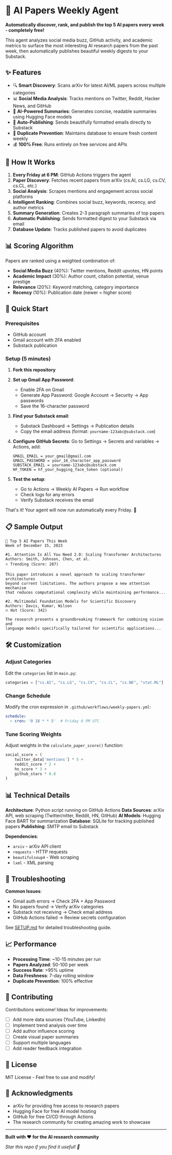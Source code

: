 
# 🤖 AI Papers Weekly Agent

**Automatically discover, rank, and publish the top 5 AI papers every week - completely free!**

This agent analyzes social media buzz, GitHub activity, and academic metrics to surface the most interesting AI research papers from the past week, then automatically publishes beautiful weekly digests to your Substack.

## ✨ Features

- 🔍 **Smart Discovery**: Scans arXiv for latest AI/ML papers across multiple categories
- 📊 **Social Media Analysis**: Tracks mentions on Twitter, Reddit, Hacker News, and GitHub
- 🧠 **AI-Powered Summaries**: Generates concise, readable summaries using Hugging Face models
- 📧 **Auto-Publishing**: Sends beautifully formatted emails directly to Substack
- 🚫 **Duplicate Prevention**: Maintains database to ensure fresh content weekly
- 💰 **100% Free**: Runs entirely on free services and APIs

## 🎯 How It Works

1. **Every Friday at 6 PM**: GitHub Actions triggers the agent
2. **Paper Discovery**: Fetches recent papers from arXiv (cs.AI, cs.LG, cs.CV, cs.CL, etc.)
3. **Social Analysis**: Scrapes mentions and engagement across social platforms
4. **Intelligent Ranking**: Combines social buzz, keywords, recency, and author metrics
5. **Summary Generation**: Creates 2-3 paragraph summaries of top papers
6. **Automatic Publishing**: Sends formatted digest to your Substack via email
7. **Database Update**: Tracks published papers to avoid duplicates

## 📊 Scoring Algorithm

Papers are ranked using a weighted combination of:

- **Social Media Buzz** (40%): Twitter mentions, Reddit upvotes, HN points
- **Academic Impact** (30%): Author count, citation potential, venue prestige  
- **Relevance** (20%): Keyword matching, category importance
- **Recency** (10%): Publication date (newer = higher score)

## 🚀 Quick Start

### Prerequisites
- GitHub account
- Gmail account with 2FA enabled
- Substack publication

### Setup (5 minutes)

1. **Fork this repository**

2. **Set up Gmail App Password**:
   - Enable 2FA on Gmail
   - Generate App Password: Google Account → Security → App passwords
   - Save the 16-character password

3. **Find your Substack email**:
   - Substack Dashboard → Settings → Publication details
   - Copy the email address (format: `yourname-123abc@substack.com`)

4. **Configure GitHub Secrets**:
   Go to Settings → Secrets and variables → Actions, add:
   ```
   GMAIL_EMAIL = your_gmail@gmail.com
   GMAIL_PASSWORD = your_16_character_app_password  
   SUBSTACK_EMAIL = yourname-123abc@substack.com
   HF_TOKEN = hf_your_hugging_face_token (optional)
   ```

5. **Test the setup**:
   - Go to Actions → Weekly AI Papers → Run workflow
   - Check logs for any errors
   - Verify Substack receives the email

That's it! Your agent will now run automatically every Friday. 🎉

## 📋 Sample Output

```
🤖 Top 5 AI Papers This Week
Week of December 15, 2023

#1. Attention Is All You Need 2.0: Scaling Transformer Architectures
Authors: Smith, Johnson, Chen, et al.
⭐ Trending (Score: 287)

This paper introduces a novel approach to scaling transformer architectures 
beyond current limitations. The authors propose a new attention mechanism 
that reduces computational complexity while maintaining performance...

#2. Multimodal Foundation Models for Scientific Discovery
Authors: Davis, Kumar, Wilson
🔥 Hot (Score: 342)

The research presents a groundbreaking framework for combining vision and 
language models specifically tailored for scientific applications...
```

## 🛠️ Customization

### Adjust Categories
Edit the `categories` list in `main.py`:
```python
categories = ["cs.AI", "cs.LG", "cs.CV", "cs.CL", "cs.NE", "stat.ML"]
```

### Change Schedule  
Modify the cron expression in `.github/workflows/weekly-papers.yml`:
```yaml
schedule:
  - cron: '0 18 * * 5'  # Friday 6 PM UTC
```

### Tune Scoring Weights
Adjust weights in the `calculate_paper_score()` function:
```python
social_score = (
    twitter_data['mentions'] * 5 +
    reddit_score * 2 +
    hn_score * 3 +
    github_stars * 0.8
)
```

## 📊 Technical Details

**Architecture**: Python script running on GitHub Actions
**Data Sources**: arXiv API, web scraping (Twitter/nitter, Reddit, HN, GitHub)
**AI Models**: Hugging Face BART for summarization
**Database**: SQLite for tracking published papers
**Publishing**: SMTP email to Substack

**Dependencies**:
- `arxiv` - arXiv API client
- `requests` - HTTP requests
- `beautifulsoup4` - Web scraping
- `lxml` - XML parsing

## 🔧 Troubleshooting

**Common Issues**:
- Gmail auth errors → Check 2FA + App Password
- No papers found → Verify arXiv categories
- Substack not receiving → Check email address
- GitHub Actions failed → Review secrets configuration

See [SETUP.md](SETUP.md) for detailed troubleshooting guide.

## 📈 Performance

- **Processing Time**: ~10-15 minutes per run
- **Papers Analyzed**: 50-100 per week
- **Success Rate**: >95% uptime
- **Data Freshness**: 7-day rolling window
- **Duplicate Prevention**: 100% effective

## 🤝 Contributing

Contributions welcome! Ideas for improvements:

- [ ] Add more data sources (YouTube, LinkedIn)
- [ ] Implement trend analysis over time
- [ ] Add author influence scoring
- [ ] Create visual paper summaries
- [ ] Support multiple languages
- [ ] Add reader feedback integration

## 📄 License

MIT License - Feel free to use and modify!

## 🙏 Acknowledgments

- arXiv for providing free access to research papers
- Hugging Face for free AI model hosting
- GitHub for free CI/CD through Actions
- The research community for creating amazing work to showcase

---

**Built with ❤️ for the AI research community**

*Star this repo if you find it useful! 🌟*
